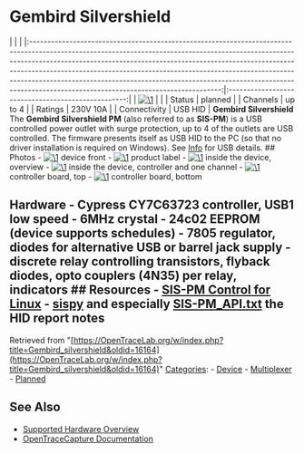 # Gembird Silvershield

| | | |:----------------------------------------------------------------------------------------------------------------------------------------------------------------------------------------------------------------------------------------------------------------------------------------------------------------------------------------------------------------------------------------------------------------------------------------------------------:|:--------------------------------------------------:| | [![\1](../../assets/hardware/general/\2)](./File:Gembird-silvershield-front.png.html) | | | Status | planned | | Channels | up to 4 | | Ratings | 230V 10A | | Connectivity | USB HID | **Gembird Silvershield** The **Gembird Silvershield PM** (also referred to as **SIS-PM**) is a USB controlled power outlet with surge protection, up to 4 of the outlets are USB controlled. The firmware presents itself as USB HID to the PC (so that no driver installation is required on Windows). See [Info](Gembird_silvershield/Info.html "Gembird silvershield/Info") for USB details. ## Photos \- 
[![\1](../../assets/hardware/general/\2)](./File:Gembird-silvershield-front.png.html)
device front
\- 
[![\1](../../assets/hardware/general/\2)](./File:Gembird-silvershield-label.png.html)
product label
\- 
[![\1](../../assets/hardware/general/\2)](./File:Gembird-silvershield-inside.png.html)
inside the device, overview
\- 
[![\1](../../assets/hardware/general/\2)](./File:Gembird-silvershield-inside-zoom.png.html)
inside the device, controller and one channel
\- 
[![\1](../../assets/hardware/general/\2)](./File:Gembird-silvershield-controller-top.png.html)
controller board, top
\- 
[![\1](../../assets/hardware/general/\2)](./File:Gembird-silvershield-controller-bottom.png.html)
controller board, bottom
## Hardware \- Cypress CY7C63723 controller, USB1 low speed \- 6MHz crystal \- 24c02 EEPROM (device supports schedules) \- 7805 regulator, diodes for alternative USB or barrel jack supply \- discrete relay controlling transistors, flyback diodes, opto couplers (4N35) per relay, indicators ## Resources \- [SIS-PM Control for Linux](http://sispmctl.sf.net) \- [sispy](https://github.com/EricSeynaeve/sispy) and especially [SIS-PM_API.txt](https://github.com/EricSeynaeve/sispy/blob/master/SIS-PM_API.txt) the HID report notes 
Retrieved from "[https://OpenTraceLab.org/w/index.php?title=Gembird_silvershield&oldid=16164](https://OpenTraceLab.org/w/index.php?title=Gembird_silvershield&oldid=16164)" 
[Categories](specialcategories-specialcategories.md): \- [Device](./Category:Device.html "Category:Device") \- [Multiplexer](./Category:Multiplexer.html "Category:Multiplexer") \- [Planned](./Category:Planned.html "Category:Planned")

## See Also
- [Supported Hardware Overview](../supported-hardware.md)
- [OpenTraceCapture Documentation](../../opentracecapture/overview.md)
